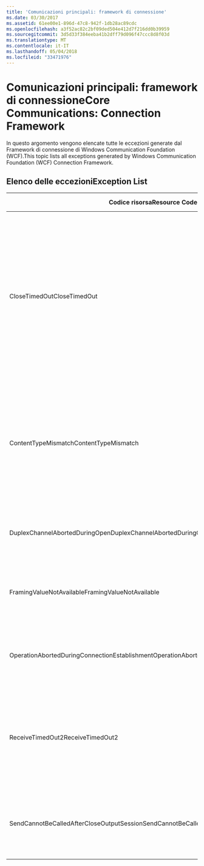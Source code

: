 ```yaml
---
title: 'Comunicazioni principali: framework di connessione'
ms.date: 03/30/2017
ms.assetid: 61ee00e1-896d-47c8-942f-1db28ac89cdc
ms.openlocfilehash: a3f52ac82c2bf09ded504e412d7f216dd0b39959
ms.sourcegitcommit: 3d5d33f384eeba41b2dff79d096f47ccc8d8f03d
ms.translationtype: MT
ms.contentlocale: it-IT
ms.lasthandoff: 05/04/2018
ms.locfileid: "33471976"
---
```

# <a name="core-communications-connection-framework"></a><span data-ttu-id="63dcd-102">Comunicazioni principali: framework di connessione</span><span class="sxs-lookup"><span data-stu-id="63dcd-102">Core Communications: Connection Framework</span></span>
<span data-ttu-id="63dcd-103">In questo argomento vengono elencate tutte le eccezioni generate dal Framework di connessione di Windows Communication Foundation (WCF).</span><span class="sxs-lookup"><span data-stu-id="63dcd-103">This topic lists all exceptions generated by Windows Communication Foundation (WCF) Connection Framework.</span></span>  
  
## <a name="exception-list"></a><span data-ttu-id="63dcd-104">Elenco delle eccezioni</span><span class="sxs-lookup"><span data-stu-id="63dcd-104">Exception List</span></span>  
  
|<span data-ttu-id="63dcd-105">Codice risorsa</span><span class="sxs-lookup"><span data-stu-id="63dcd-105">Resource Code</span></span>|<span data-ttu-id="63dcd-106">Stringa di risorsa</span><span class="sxs-lookup"><span data-stu-id="63dcd-106">Resource String</span></span>|  
|-------------------|---------------------|  
|<span data-ttu-id="63dcd-107">CloseTimedOut</span><span class="sxs-lookup"><span data-stu-id="63dcd-107">CloseTimedOut</span></span>|<span data-ttu-id="63dcd-108">Si è verificato il timeout del metodo Close.</span><span class="sxs-lookup"><span data-stu-id="63dcd-108">The Close method timed out after the specified time.</span></span> <span data-ttu-id="63dcd-109">Aumentare il valore di timeout passato al metodo Close o aumentare il valore CloseTimeout dell'associazione.</span><span class="sxs-lookup"><span data-stu-id="63dcd-109">Increase the timeout value that is passed to the call to Close or increase the CloseTimeout value on the binding.</span></span> <span data-ttu-id="63dcd-110">È possibile che la durata consentita per l'operazione fosse una porzione di un timeout più lungo.</span><span class="sxs-lookup"><span data-stu-id="63dcd-110">The time allotted to this operation may have been a portion of a longer timeout.</span></span>|  
|<span data-ttu-id="63dcd-111">ContentTypeMismatch</span><span class="sxs-lookup"><span data-stu-id="63dcd-111">ContentTypeMismatch</span></span>|<span data-ttu-id="63dcd-112">Il tipo di contenuto specificato che è stato inviato al servizio non corrisponde al tipo che quest'ultimo prevede di ricevere.</span><span class="sxs-lookup"><span data-stu-id="63dcd-112">The specified content type was sent to a service that was expecting the specified.</span></span> <span data-ttu-id="63dcd-113">È possibile che le associazioni di client e servizio non corrispondano fra loro.</span><span class="sxs-lookup"><span data-stu-id="63dcd-113">The client and service bindings may be mismatched.</span></span>|  
|<span data-ttu-id="63dcd-114">DuplexChannelAbortedDuringOpen</span><span class="sxs-lookup"><span data-stu-id="63dcd-114">DuplexChannelAbortedDuringOpen</span></span>|<span data-ttu-id="63dcd-115">Il canale duplex per l'elemento specificato è stato interrotto durante il processo di apertura.</span><span class="sxs-lookup"><span data-stu-id="63dcd-115">The duplex channel to the specified terminated during the Open process.</span></span>|  
|<span data-ttu-id="63dcd-116">FramingValueNotAvailable</span><span class="sxs-lookup"><span data-stu-id="63dcd-116">FramingValueNotAvailable</span></span>|<span data-ttu-id="63dcd-117">Non è possibile accedere al valore in quanto quest'ultimo non è stato decodificato in modo completo.</span><span class="sxs-lookup"><span data-stu-id="63dcd-117">The value cannot be accessed because it is not fully decoded.</span></span>|  
|<span data-ttu-id="63dcd-118">OperationAbortedDuringConnectionEstablishment</span><span class="sxs-lookup"><span data-stu-id="63dcd-118">OperationAbortedDuringConnectionEstablishment</span></span>|<span data-ttu-id="63dcd-119">L'operazione è stata interrotta durante il tentativo di connessione all'elemento specificato.</span><span class="sxs-lookup"><span data-stu-id="63dcd-119">The operation was terminated while establishing a connection to the specified.</span></span>|  
|<span data-ttu-id="63dcd-120">ReceiveTimedOut2</span><span class="sxs-lookup"><span data-stu-id="63dcd-120">ReceiveTimedOut2</span></span>|<span data-ttu-id="63dcd-121">L'operazione di ricezione è scaduta dopo il tempo specificato.</span><span class="sxs-lookup"><span data-stu-id="63dcd-121">The receive operation has timed out after the specified time.</span></span> <span data-ttu-id="63dcd-122">È possibile che la durata consentita per l'operazione fosse una porzione di un timeout più lungo.</span><span class="sxs-lookup"><span data-stu-id="63dcd-122">The time allotted to this operation may have been a portion of a longer timeout.</span></span>|  
|<span data-ttu-id="63dcd-123">SendCannotBeCalledAfterCloseOutputSession</span><span class="sxs-lookup"><span data-stu-id="63dcd-123">SendCannotBeCalledAfterCloseOutputSession</span></span>|<span data-ttu-id="63dcd-124">Non è possibile inviare messaggi su un canale dopo aver chiamato il metodo CloseOutputSession.</span><span class="sxs-lookup"><span data-stu-id="63dcd-124">You cannot send messages on a channel after CloseOutputSession has been called.</span></span>|
